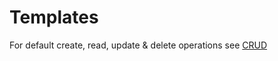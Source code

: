 # Templates

For default create, read, update & delete operations see [CRUD](/3.%20Smart%20Flows%20Entities/1.%20CRUD.md)

